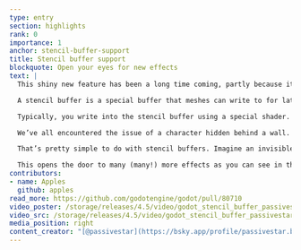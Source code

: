```yaml
---
type: entry
section: highlights
rank: 0
importance: 1
anchor: stencil-buffer-support
title: Stencil buffer support
blockquote: Open your eyes for new effects
text: |
  This shiny new feature has been a long time coming, partly because it relied on some other necessary changes in the engine.

  A stencil buffer is a special buffer that meshes can write to for later comparison. It is similar to the existing depth buffer, except arbitrary values can be written and you have more control over what you do with comparisons.

  Typically, you write into the stencil buffer using a special shader. Afterwards, another shader can compare with the stencil if a specific pixel covers it and decide if it needs to render (or not) at that position.

  We’ve all encountered the issue of a character hidden behind a wall. How do we visually "drill a hole" in that wall in order to peep at the player on the other side?

  That’s pretty simple to do with stencil buffers. Imagine an invisible sphere that surrounds our character. Even if geometry is not rendering itself on screen, we insert its shape into the stencil buffer. Then, we make our wall shaders only render if the target pixel is not covered by the stencil. Voilà.

  This opens the door to many (many!) more effects as you can see in the example video, such as impossible geometry and portals.
contributors:
- name: Apples
  github: apples
read_more: https://github.com/godotengine/godot/pull/80710
video_poster: /storage/releases/4.5/video/godot_stencil_buffer_passivestar.webp
video_src: /storage/releases/4.5/video/godot_stencil_buffer_passivestar.webm
media_position: right
content_creator: "[@passivestar](https://bsky.app/profile/passivestar.bsky.social)"
---
```

